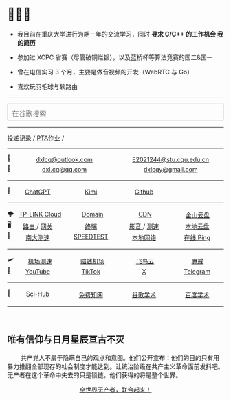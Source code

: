 <style>
    .container {
        display: flex;
        text-align: center;
    }
    .item {
        flex: 1;
        margin: 3px 0;
    }
</style>

# 👨🏽‍💻

* 我目前在重庆大学进行为期一年的交流学习，同时 **寻求 C/C++ 的工作机会 [我的简历]()**

* 参加过 XCPC 省赛（尽管破铜烂银），以及蓝桥杯等算法竞赛的国二&国一

* 曾在电信实习 3 个月，主要是做音视频的开发（WebRTC 与 Go）

* 喜欢玩羽毛球与软路由

---

<style>
  .search-container {
    width: 100%; /* 搜索框宽度与页面相同 */
    margin: 0 auto;
  }
  .search-container textarea {
    width: 100%;
    padding: 10px;
    font-size: 16px;
    border: 1px solid #ccc;
    border-radius: 4px;
    background-color: transparent;
    outline: none;
    resize: none; /* 禁止用户手动调整大小 */
    overflow: hidden; /* 防止出现滚动条 */
  }
</style>

<div class="search-container">
  <form action="https://www.google.com/search" method="GET">
    <textarea name="q" placeholder="在谷歌搜索" rows="1" oninput="this.style.height = ''; this.style.height = this.scrollHeight + 'px';" onkeydown="if(event.key==='Enter' && !event.shiftKey){event.preventDefault(); this.form.submit();}"></textarea>
  </form>
</div>

---

[投递记录](https://www.kdocs.cn/l/cowEefopxHH3) / [PTA作业](https://pintia.cn/problem-sets/active) / 

---

<div class="container">📧
    <div class="item">
        <a href="https://outlook.live.com/mail/0/" target="_blank"> dxlcq@outlook.com </a> 
    </div>
    <div class="item">
        <a href="https://mail.cqu.edu.cn/" target="_blank"> E2021244@stu.cqu.edu.cn</a> 
    </div>
</div>

<div class="container">📧
    <div class="item">
        <a href="https://wx.mail.qq.com/" target="_blank"> dxl.cq@qq.com </a> 
    </div>
    <div class="item">
        <a href="https://mail.google.com/mail/u/0/#inbox" target="_blank"> dxlcqy@gmail.com </a> 
    </div>
</div>

---

<div class="container">🤖
    <div class="item">
        <a href="https://chatgpt.com/" target="_blank"> ChatGPT </a> 
    </div>
    <div class="item">
        <a href="https://kimi.moonshot.cn/" target="_blank"> Kimi </a> 
    </div>
    <div class="item">
        <a href="https://github.com/daixll" target="_blank"> Github </a> 
    </div>
    <div class="item">
        <a href="" target="_blank"></a> 
    </div>
</div>

---

<div class="container">🌩
    <div class="item">
        <a href="https://smbcloud.tp-link.com.cn" target="_blank"> TP-LINK Cloud </a> 
    </div>
    <div class="item">
        <a href="https://home.console.aliyun.com/home/dashboard/ProductAndService" target="_blank"> Domain </a> 
    </div>
    <div class="item">
        <a href="https://dash.cloudflare.com/" target="_blank"> CDN </a> 
    </div>
    <div class="item">
        <a href="https://www.kdocs.cn/latest" target="_blank"> 金山云盘 </a> 
    </div>
</div>

<div class="container">🖥️
    <div class="item">
        <a href="http://10.0.0.1" target="_blank"> 路由 </a> / <a href="http://10.0.0.2" target="_blank"> 网关 </a> 
    </div>
    <div class="item">
        <a href="http://10.0.0.6:1234" target="_blank"> 终端 </a> 
    </div>
    <div class="item">
        <a href="" target="_blank"> 影音 </a> / <a href="http://10.0.0.6:5202" target="_blank"> 测速 </a> 
    </div>
    <div class="item">
        <a href="http://10.0.0.6:8080" target="_blank"> 本地云盘 </a> 
    </div>
</div>

<div class="container">🛜
    <div class="item">
        <a href="https://test.nju.edu.cn/" target="_blank">南大测速</a> 
    </div>
    <div class="item">
        <a href="https://www.speedtest.net/" target="_blank">SPEEDTEST</a> 
    </div>
    <div class="item">
        <a href="https://www.itdog.cn/localhost/" target="_blank"> 本地网络 </a> 
    </div>
    <div class="item">
        <a href="https://www.itdog.cn/ping/" target="_blank"> 在线 Ping </a> 
    </div>
</div>


---

<div class="container">🛩
    <div class="item">
        <a href="https://www.duyaoss.com/archives/3/" target="_blank"> 机场测速 </a> 
    </div>
    <div class="item">
        <a href="https://xn--mes358aby2apfg.com/#/register?code=LiwVR4BR" target="_blank"> 赔钱机场 </a> 
    </div>
    <div class="item">
        <a href="https://feiniaoyun.top/#/register?code=MfZSDsfM" target="_blank"> 飞鸟云 </a> 
    </div>
    <div class="item">
        <a href="https://mojie.me/#/register?code=H6CrDt7x" target="_blank"> 魔戒 </a> 
    </div>
</div>


<div class="container">🌊
    <div class="item">
        <a href="https://www.youtube.com/@骄骄" target="_blank"> YouTube </a> 
    </div>
    <div class="item">
        <a href="https://www.tiktok.com/@daixllg" target="_blank"> TikTok </a> 
    </div>
    <div class="item">
        <a href="https://x.com/dxlcqy" target="_blank"> X </a> 
    </div>
    <div class="item">
        <a href="https://web.telegram.org/a/" target="_blank"> Telegram </a> 
    </div>
</div>

---

<div class="container">🔭
    <div class="item">
        <a href="https://www.sci-hub.pub/" target="_blank"> Sci-Hub </a> 
    </div>
    <div class="item">
        <a href="https://www.library.hb.cn/resource/szzy/" target="_blank"> 免费知网 </a> 
    </div>
    <div class="item">
        <a href="https://scholar.google.com/" target="_blank"> 谷歌学术 </a> 
    </div>
    <div class="item">
        <a href="https://xueshu.baidu.com/" target="_blank"> 百度学术 </a> 
    </div>
</div>

---

<br>

## 唯有信仰与日月星辰亘古不灭


&nbsp;&nbsp;&nbsp;&nbsp;&nbsp;&nbsp;&nbsp;&nbsp;共产党人不屑于隐瞒自己的观点和意图。他们公开宣布：他们的目的只有用暴力推翻全部现存的社会制度才能达到。让统治阶级在共产主义革命面前发抖吧。无产者在这个革命中失去的只是锁链。他们获得的将是整个世界。

<center> <a href="https://www.marxists.org/chinese/marx/01.htm">全世界无产者，联合起来！</a> </center>
